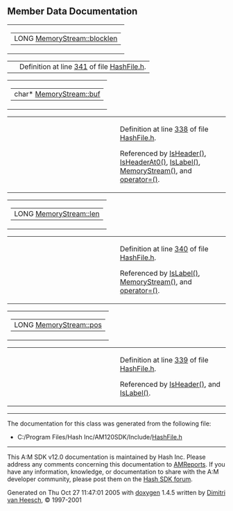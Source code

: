 ## Member Data Documentation

<span id="7a044084747fe8a52d03a7c6aaabd5fa" class="anchor"></span>

<table class="mdTable" data-cellpadding="2" data-cellspacing="0">
<colgroup>
<col style="width: 100%" />
</colgroup>
<tbody>
<tr>
<td class="mdRow"><table data-cellpadding="0" data-cellspacing="0" data-border="0">
<tbody>
<tr>
<td class="md" data-nowrap="" data-valign="top">LONG <a href="classMemoryStream.md#7a044084747fe8a52d03a7c6aaabd5fa" class="el">MemoryStream::blocklen</a></td>
</tr>
</tbody>
</table></td>
</tr>
</tbody>
</table>

|  |  |
|----|----|
|   | Definition at line <a href="HashFile_8h-source.md#l00341" class="el">341</a> of file <a href="HashFile_8h-source.md" class="el">HashFile.h</a>. |

<span id="cb7e52b21171fb9a53b498202607f0bd" class="anchor"></span>

<table class="mdTable" data-cellpadding="2" data-cellspacing="0">
<colgroup>
<col style="width: 100%" />
</colgroup>
<tbody>
<tr>
<td class="mdRow"><table data-cellpadding="0" data-cellspacing="0" data-border="0">
<tbody>
<tr>
<td class="md" data-nowrap="" data-valign="top">char* <a href="classMemoryStream.md#cb7e52b21171fb9a53b498202607f0bd" class="el">MemoryStream::buf</a></td>
</tr>
</tbody>
</table></td>
</tr>
</tbody>
</table>

<table data-cellspacing="5" data-cellpadding="0" data-border="0">
<colgroup>
<col style="width: 50%" />
<col style="width: 50%" />
</colgroup>
<tbody>
<tr>
<td> </td>
<td><p>Definition at line <a href="HashFile_8h-source.md#l00338" class="el">338</a> of file <a href="HashFile_8h-source.md" class="el">HashFile.h</a>.</p>
<p>Referenced by <a href="HashFile_8h-source.md#l00385" class="el">IsHeader()</a>, <a href="HashFile_8h-source.md#l00389" class="el">IsHeaderAt0()</a>, <a href="HashFile_8h-source.md#l00379" class="el">IsLabel()</a>, <a href="HashFile_8h-source.md#l00346" class="el">MemoryStream()</a>, and <a href="HashFile_8h-source.md#l00351" class="el">operator=()</a>.</p></td>
</tr>
</tbody>
</table>

<span id="f5a8e923f8cd24b56b3bab32358cc58a" class="anchor"></span>

<table class="mdTable" data-cellpadding="2" data-cellspacing="0">
<colgroup>
<col style="width: 100%" />
</colgroup>
<tbody>
<tr>
<td class="mdRow"><table data-cellpadding="0" data-cellspacing="0" data-border="0">
<tbody>
<tr>
<td class="md" data-nowrap="" data-valign="top">LONG <a href="classMemoryStream.md#f5a8e923f8cd24b56b3bab32358cc58a" class="el">MemoryStream::len</a></td>
</tr>
</tbody>
</table></td>
</tr>
</tbody>
</table>

<table data-cellspacing="5" data-cellpadding="0" data-border="0">
<colgroup>
<col style="width: 50%" />
<col style="width: 50%" />
</colgroup>
<tbody>
<tr>
<td> </td>
<td><p>Definition at line <a href="HashFile_8h-source.md#l00340" class="el">340</a> of file <a href="HashFile_8h-source.md" class="el">HashFile.h</a>.</p>
<p>Referenced by <a href="HashFile_8h-source.md#l00379" class="el">IsLabel()</a>, <a href="HashFile_8h-source.md#l00346" class="el">MemoryStream()</a>, and <a href="HashFile_8h-source.md#l00351" class="el">operator=()</a>.</p></td>
</tr>
</tbody>
</table>

<span id="5e0bdcbddccca4d66d74ba8c1cee1a68" class="anchor"></span>

<table class="mdTable" data-cellpadding="2" data-cellspacing="0">
<colgroup>
<col style="width: 100%" />
</colgroup>
<tbody>
<tr>
<td class="mdRow"><table data-cellpadding="0" data-cellspacing="0" data-border="0">
<tbody>
<tr>
<td class="md" data-nowrap="" data-valign="top">LONG <a href="classMemoryStream.md#5e0bdcbddccca4d66d74ba8c1cee1a68" class="el">MemoryStream::pos</a></td>
</tr>
</tbody>
</table></td>
</tr>
</tbody>
</table>

<table data-cellspacing="5" data-cellpadding="0" data-border="0">
<colgroup>
<col style="width: 50%" />
<col style="width: 50%" />
</colgroup>
<tbody>
<tr>
<td> </td>
<td><p>Definition at line <a href="HashFile_8h-source.md#l00339" class="el">339</a> of file <a href="HashFile_8h-source.md" class="el">HashFile.h</a>.</p>
<p>Referenced by <a href="HashFile_8h-source.md#l00385" class="el">IsHeader()</a>, and <a href="HashFile_8h-source.md#l00379" class="el">IsLabel()</a>.</p></td>
</tr>
</tbody>
</table>

------------------------------------------------------------------------

The documentation for this class was generated from the following file:

- C:/Program Files/Hash Inc/AM120SDK/Include/<a href="HashFile_8h-source.md" class="el">HashFile.h</a>

------------------------------------------------------------------------

<span class="small">This A:M SDK v12.0 documentation is maintained by Hash Inc. Please address any comments concerning this documentation to [AMReports](http://www.hash.com/reports). If you have any information, knowledge, or documentation to share with the A:M developer community, please post them on the [Hash SDK forum](http://www.hash.com/forums/index.php?showforum=11).</span>

Generated on Thu Oct 27 11:47:01 2005 with [<span class="image placeholder" original-image-src="doxygen.png" original-image-title="" height="45" width="100" align="middle" border="0">doxygen</span>](http://www.doxygen.org/index.html) 1.4.5 written by [Dimitri van Heesch](mailto:dimitri@stack.nl), © 1997-2001
